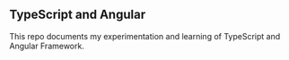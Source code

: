 ## TypeScript and Angular

This repo documents my experimentation and learning of TypeScript and Angular Framework.
